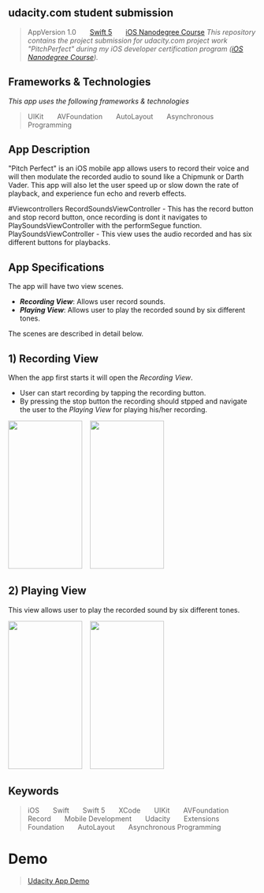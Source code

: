 ## udacity.com student submission
> AppVersion 1.0 &nbsp; &nbsp; &nbsp;
> [Swift 5](https://swift.org) &nbsp; &nbsp; &nbsp;
> [iOS Nanodegree Course](https://www.udacity.com/course/ios-developer-nanodegree--nd003)
_This repository contains the project submission for udacity.com project work "PitchPerfect" during my iOS developer certification program ([iOS Nanodegree Course](https://www.udacity.com/course/ios-developer-nanodegree--nd003))._

## Frameworks & Technologies
_This app uses the following frameworks & technologies_
> UIKit &nbsp; &nbsp; &nbsp;
> AVFoundation &nbsp; &nbsp; &nbsp;
> AutoLayout &nbsp; &nbsp; &nbsp;
> Asynchronous Programming

## App Description
"Pitch Perfect" is an iOS mobile app allows users to record their voice and will then modulate the recorded audio to sound like a Chipmunk or Darth Vader.  This app will also let the user speed up or slow down the rate of playback, and experience fun echo and reverb effects.

#Viewcontrollers
RecordSoundsViewController - This has the record button and stop record button, once recording is dont it navigates to PlaySoundsViewController with the performSegue function.
PlaySoundsViewController - This view uses the audio recorded and has six different buttons for playbacks.

## App Specifications
The app will have two view scenes.
  - **_Recording View_**: Allows user record sounds.
  - **_Playing View_**: Allows user to play the recorded sound by six different tones.

The scenes are described in detail below.


## 1) Recording View

When the app first starts it will open the _Recording View_.
  - User can start recording by tapping the recording button.
  - By pressing the stop button the recording should stpped and navigate the user to the _Playing View_ for playing his/her recording.

<div>
<img src='ReadMe%20Images/record-1.png' width = 150 height = 300>&nbsp; &nbsp;
<img src='ReadMe%20Images/record-2.png' width = 150 height = 300>&nbsp; &nbsp;
</div>



## 2) Playing View

This view allows user to play the recorded sound by six different tones.

<div>
<img src='ReadMe%20Images/play-1.png' width = 150 height = 300>&nbsp; &nbsp;
<img src='ReadMe%20Images/play-2.png' width = 150 height = 300>&nbsp; &nbsp;
</div>





  ## Keywords
> iOS &nbsp; &nbsp; &nbsp;
> Swift &nbsp; &nbsp; &nbsp;
> Swift 5 &nbsp; &nbsp; &nbsp;
> XCode &nbsp; &nbsp; &nbsp;
> UIKit &nbsp; &nbsp; &nbsp;
> AVFoundation &nbsp; &nbsp; &nbsp;
> Record &nbsp; &nbsp; &nbsp;
> Mobile Development &nbsp; &nbsp; &nbsp;
> Udacity &nbsp; &nbsp; &nbsp;
> Extensions &nbsp; &nbsp; &nbsp;
> Foundation &nbsp; &nbsp; &nbsp;
> AutoLayout &nbsp; &nbsp; &nbsp;
> Asynchronous Programming
  # Demo
  > [Udacity App Demo](https://youtu.be/z-B0BfsEPpI)
